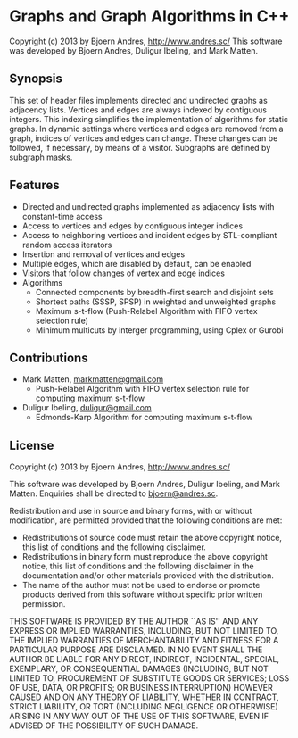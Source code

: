 Graphs and Graph Algorithms in C++
============

Copyright (c) 2013 by Bjoern Andres, http://www.andres.sc/
This software was developed by Bjoern Andres, Duligur Ibeling,
and Mark Matten.

Synopsis
------------

This set of header files implements directed and undirected graphs as adjacency lists.
Vertices and edges are always indexed by contiguous integers.
This indexing simplifies the implementation of algorithms for static graphs.
In dynamic settings where vertices and edges are removed from a graph,
indices of vertices and edges can change.
These changes can be followed, if necessary, by means of a visitor.
Subgraphs are defined by subgraph masks.


Features
------------

- Directed and undirected graphs implemented as adjacency lists with constant-time access
- Access to vertices and edges by contiguous integer indices
- Access to neighboring vertices and incident edges by STL-compliant random access iterators
- Insertion and removal of vertices and edges
- Multiple edges, which are disabled by default, can be enabled
- Visitors that follow changes of vertex and edge indices
- Algorithms
  - Connected components by breadth-first search and disjoint sets
  - Shortest paths (SSSP, SPSP) in weighted and unweighted graphs
  - Maximum s-t-flow (Push-Relabel Algorithm with FIFO vertex selection rule)
  - Minimum multicuts by interger programming, using Cplex or Gurobi


Contributions
------------

- Mark Matten, markmatten@gmail.com
  - Push-Relabel Algorithm with FIFO vertex selection rule for computing maximum s-t-flow
- Duligur Ibeling, duligur@gmail.com
  - Edmonds-Karp Algorithm for computing maximum s-t-flow

License
------------

Copyright (c) 2013 by Bjoern Andres, http://www.andres.sc/

This software was developed by Bjoern Andres, Duligur Ibeling,
and Mark Matten.
Enquiries shall be directed to bjoern@andres.sc.

Redistribution and use in source and binary forms, with or without
modification, are permitted provided that the following conditions are met:

- Redistributions of source code must retain the above copyright notice,
  this list of conditions and the following disclaimer.
- Redistributions in binary form must reproduce the above copyright notice, 
  this list of conditions and the following disclaimer in the documentation
  and/or other materials provided with the distribution.
- The name of the author must not be used to endorse or promote products 
  derived from this software without specific prior written permission.

THIS SOFTWARE IS PROVIDED BY THE AUTHOR ``AS IS'' AND ANY EXPRESS OR IMPLIED 
WARRANTIES, INCLUDING, BUT NOT LIMITED TO, THE IMPLIED WARRANTIES OF 
MERCHANTABILITY AND FITNESS FOR A PARTICULAR PURPOSE ARE DISCLAIMED. IN NO 
EVENT SHALL THE AUTHOR BE LIABLE FOR ANY DIRECT, INDIRECT, INCIDENTAL,
SPECIAL, EXEMPLARY, OR CONSEQUENTIAL DAMAGES (INCLUDING, BUT NOT LIMITED TO,
PROCUREMENT OF SUBSTITUTE GOODS OR SERVICES; LOSS OF USE, DATA, OR PROFITS; 
OR BUSINESS INTERRUPTION) HOWEVER CAUSED AND ON ANY THEORY OF LIABILITY, 
WHETHER IN CONTRACT, STRICT LIABILITY, OR TORT (INCLUDING NEGLIGENCE OR 
OTHERWISE) ARISING IN ANY WAY OUT OF THE USE OF THIS SOFTWARE, EVEN IF 
ADVISED OF THE POSSIBILITY OF SUCH DAMAGE.
